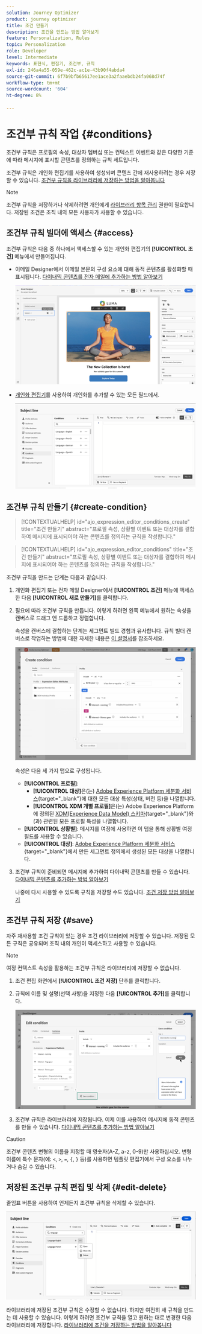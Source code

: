 ```yaml
---
solution: Journey Optimizer
product: journey optimizer
title: 조건 만들기
description: 조건을 만드는 방법 알아보기
feature: Personalization, Rules
topic: Personalization
role: Developer
level: Intermediate
keywords: 표현식, 편집기, 조건부, 규칙
exl-id: 246a4a55-059e-462c-ac1e-43b90f4abda4
source-git-commit: 6f7b9bfb65617ee1ace3a2faaebdb24fa068d74f
workflow-type: tm+mt
source-wordcount: '604'
ht-degree: 8%

---
```


# 조건부 규칙 작업 {#conditions}

조건부 규칙은 프로필의 속성, 대상자 멤버십 또는 컨텍스트 이벤트와 같은 다양한 기준에 따라 메시지에 표시할 콘텐츠를 정의하는 규칙 세트입니다.

조건부 규칙은 개인화 편집기를 사용하여 생성되며 콘텐츠 간에 재사용하려는 경우 저장할 수 있습니다. [조건부 규칙을 라이브러리에 저장하는 방법을 알아봅니다](#save)

>[!NOTE]
>
>조건부 규칙을 저장하거나 삭제하려면 개인에게 [라이브러리 항목 관리](../administration/ootb-product-profiles.md) 권한이 필요합니다. 저장된 조건은 조직 내의 모든 사용자가 사용할 수 있습니다.

## 조건부 규칙 빌더에 액세스 {#access}

조건부 규칙은 다음 중 하나에서 액세스할 수 있는 개인화 편집기의 **[!UICONTROL 조건]** 메뉴에서 만들어집니다.

* 이메일 Designer에서 이메일 본문의 구성 요소에 대해 동적 콘텐츠를 활성화할 때 표시됩니다. [다이내믹 콘텐츠를 전자 메일에 추가하는 방법 알아보기](dynamic-content.md#emails)

  ![](assets/conditions-access-email.png)

* [개인화 편집기](personalization-build-expressions.md)를 사용하여 개인화를 추가할 수 있는 모든 필드에서.

  ![](assets/conditions-access-editor.png)

## 조건부 규칙 만들기 {#create-condition}

>[!CONTEXTUALHELP]
>id="ajo_expression_editor_conditions_create"
>title="조건 만들기"
>abstract="프로필 속성, 상황별 이벤트 또는 대상자를 결합하여 메시지에 표시되어야 하는 콘텐츠를 정의하는 규칙을 작성합니다."

>[!CONTEXTUALHELP]
>id="ajo_expression_editor_conditions"
>title="조건 만들기"
>abstract="프로필 속성, 상황별 이벤트 또는 대상자를 결합하여 메시지에 표시되어야 하는 콘텐츠를 정의하는 규칙을 작성합니다."

조건부 규칙을 만드는 단계는 다음과 같습니다.

1. 개인화 편집기 또는 전자 메일 Designer에서 **[!UICONTROL 조건]** 메뉴에 액세스한 다음 **[!UICONTROL 새로 만들기]**&#x200B;를 클릭합니다.

1. 필요에 따라 조건부 규칙을 만듭니다. 이렇게 하려면 왼쪽 메뉴에서 원하는 속성을 캔버스로 드래그 앤 드롭하고 정렬합니다.

   속성을 캔버스에 결합하는 단계는 세그먼트 빌드 경험과 유사합니다. 규칙 빌더 캔버스로 작업하는 방법에 대한 자세한 내용은 [이 설명서](https://experienceleague.adobe.com/docs/experience-platform/segmentation/ui/segment-builder.html#rule-builder-canvas)를 참조하세요.

   ![](assets/conditions-create.png)

   속성은 다음 세 가지 탭으로 구성됩니다.

   * **[!UICONTROL 프로필]**:
      * **[!UICONTROL 대상]**&#x200B;은(는) [Adobe Experience Platform 세분화 서비스](https://experienceleague.adobe.com/docs/experience-platform/segmentation/home.html?lang=ko){target="_blank"}에 대한 모든 대상 특성(상태, 버전 등)을 나열합니다.
      * **[!UICONTROL XDM 개별 프로필]**&#x200B;은(는) Adobe Experience Platform에 정의된 [XDM(Experience Data Model) 스키마](https://experienceleague.adobe.com/docs/experience-platform/xdm/home.html?lang=ko-KR){target="_blank"}와(과) 관련된 모든 프로필 특성을 나열합니다.
   * **[!UICONTROL 상황별]**: 메시지를 여정에 사용하면 이 탭을 통해 상황별 여정 필드를 사용할 수 있습니다.
   * **[!UICONTROL 대상]**: [Adobe Experience Platform 세분화 서비스](https://experienceleague.adobe.com/docs/experience-platform/segmentation/home.html?lang=ko){target="_blank"}에서 만든 세그먼트 정의에서 생성된 모든 대상을 나열합니다.

1. 조건부 규칙이 준비되면 메시지에 추가하여 다이내믹 콘텐츠를 만들 수 있습니다. [다이내믹 콘텐츠를 추가하는 방법 알아보기](dynamic-content.md)

   나중에 다시 사용할 수 있도록 규칙을 저장할 수도 있습니다. [조건 저장 방법 알아보기](#save)

## 조건부 규칙 저장 {#save}

자주 재사용할 조건 규칙이 있는 경우 조건 라이브러리에 저장할 수 있습니다. 저장된 모든 규칙은 공유되며 조직 내의 개인이 액세스하고 사용할 수 있습니다.

>[!NOTE]
>
>여정 컨텍스트 속성을 활용하는 조건부 규칙은 라이브러리에 저장할 수 없습니다.

1. 조건 편집 화면에서 **[!UICONTROL 조건 저장]** 단추를 클릭합니다.

1. 규칙에 이름 및 설명(선택 사항)을 지정한 다음 **[!UICONTROL 추가]**&#x200B;를 클릭합니다.

   ![](assets/conditions-name-description.png)

1. 조건부 규칙은 라이브러리에 저장됩니다. 이제 이를 사용하여 메시지에 동적 콘텐츠를 만들 수 있습니다. [다이내믹 콘텐츠를 추가하는 방법 알아보기](dynamic-content.md)


>[!CAUTION]
>
>조건부 콘텐츠 변형의 이름을 지정할 때 영숫자(A-Z, a-z, 0-9)만 사용하십시오. 변형 이름에 특수 문자(예: `<`, `>`, `=`, `{`, `}` 등)를 사용하면 템플릿 편집기에서 구성 요소를 나누거나 숨길 수 있습니다.

## 저장된 조건부 규칙 편집 및 삭제 {#edit-delete}

줄임표 버튼을 사용하여 언제든지 조건부 규칙을 삭제할 수 있습니다.

![](assets/conditions-open.png)

라이브러리에 저장된 조건부 규칙은 수정할 수 없습니다. 하지만 여전히 새 규칙을 만드는 데 사용할 수 있습니다. 이렇게 하려면 조건부 규칙을 열고 원하는 대로 변경한 다음 라이브러리에 저장합니다. [라이브러리에 조건을 저장하는 방법을 알아봅니다](#save)

